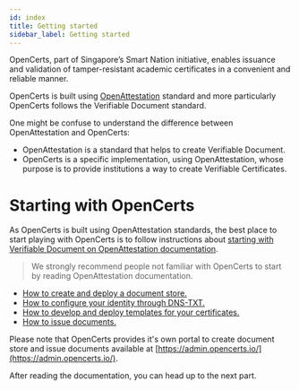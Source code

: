 ```yaml
---
id: index
title: Getting started
sidebar_label: Getting started
---
```


OpenCerts, part of Singapore’s Smart Nation initiative, enables issuance and validation of tamper-resistant academic certificates in a convenient and reliable manner.

OpenCerts is built using [OpenAttestation](https://openattestation.com) standard and more particularly OpenCerts follows the Verifiable Document standard.

One might be confuse to understand the difference between OpenAttestation and OpenCerts:
- OpenAttestation is a standard that helps to create Verifiable Document.
- OpenCerts is a specific implementation, using OpenAttestation, whose purpose is to provide institutions a way to create Verifiable Certificates.

# Starting with OpenCerts

As OpenCerts is built using OpenAttestation standards, the best place to start playing with OpenCerts is to follow instructions about [starting with Verifiable Document on OpenAttestation documentation](https://openattestation.com/docs/verifiable-document/overview).

> We strongly recommend people not familiar with OpenCerts to start by reading OpenAttestation documentation.

- [How to create and deploy a document store.](https://openattestation.com/docs/verifiable-document/document-store)
- [How to configure your identity through DNS-TXT.](https://openattestation.com/docs/verifiable-document/dns-proof)
- [How to develop and deploy templates for your certificates.](https://openattestation.com/docs/advanced/custom-renderer)
- [How to issue documents.](https://openattestation.com/docs/verifiable-document/issuing-document)

Please note that OpenCerts provides it's own portal to create document store and issue documents available at [https://admin.opencerts.io/](https://admin.opencerts.io/).

After reading the documentation, you can head up to the next part.
